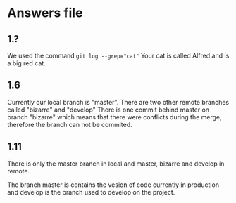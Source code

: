 # Answers file

## 1.?
We used the command `git log --grep="cat"`
Your cat is called Alfred and is a big red cat.

## 1.6
Currently our local branch is "master". There are two other remote branches called "bizarre" and "develop"
There is one commit behind master on branch "bizarre" which means that there were conflicts during the merge, therefore the branch can not be commited.

## 1.11
There is only the master branch in local and master, bizarre and develop in remote.

The branch master is contains the vesion of code currently in production and develop is the branch used to develop on the project. 
